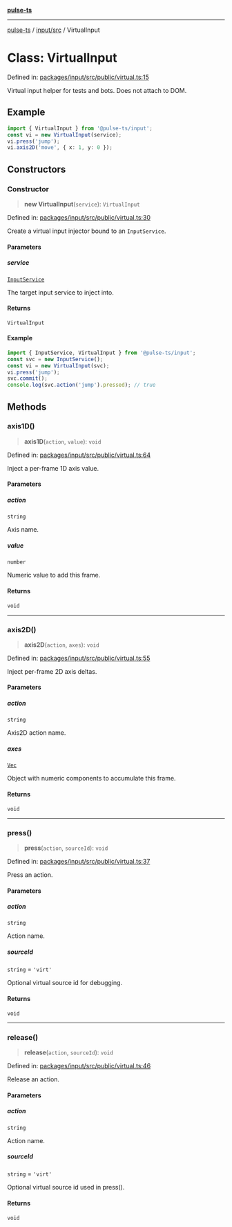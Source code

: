 [**pulse-ts**](../../../README.md)

***

[pulse-ts](../../../README.md) / [input/src](../README.md) / VirtualInput

# Class: VirtualInput

Defined in: [packages/input/src/public/virtual.ts:15](https://github.com/jlehett/pulse-ts/blob/a2a18767041a6b69ca4c5f6131d2de266097750e/packages/input/src/public/virtual.ts#L15)

Virtual input helper for tests and bots. Does not attach to DOM.

## Example

```ts
import { VirtualInput } from '@pulse-ts/input';
const vi = new VirtualInput(service);
vi.press('jump');
vi.axis2D('move', { x: 1, y: 0 });
```

## Constructors

### Constructor

> **new VirtualInput**(`service`): `VirtualInput`

Defined in: [packages/input/src/public/virtual.ts:30](https://github.com/jlehett/pulse-ts/blob/a2a18767041a6b69ca4c5f6131d2de266097750e/packages/input/src/public/virtual.ts#L30)

Create a virtual input injector bound to an `InputService`.

#### Parameters

##### service

[`InputService`](InputService.md)

The target input service to inject into.

#### Returns

`VirtualInput`

#### Example

```ts
import { InputService, VirtualInput } from '@pulse-ts/input';
const svc = new InputService();
const vi = new VirtualInput(svc);
vi.press('jump');
svc.commit();
console.log(svc.action('jump').pressed); // true
```

## Methods

### axis1D()

> **axis1D**(`action`, `value`): `void`

Defined in: [packages/input/src/public/virtual.ts:64](https://github.com/jlehett/pulse-ts/blob/a2a18767041a6b69ca4c5f6131d2de266097750e/packages/input/src/public/virtual.ts#L64)

Inject a per-frame 1D axis value.

#### Parameters

##### action

`string`

Axis name.

##### value

`number`

Numeric value to add this frame.

#### Returns

`void`

***

### axis2D()

> **axis2D**(`action`, `axes`): `void`

Defined in: [packages/input/src/public/virtual.ts:55](https://github.com/jlehett/pulse-ts/blob/a2a18767041a6b69ca4c5f6131d2de266097750e/packages/input/src/public/virtual.ts#L55)

Inject per-frame 2D axis deltas.

#### Parameters

##### action

`string`

Axis2D action name.

##### axes

[`Vec`](../type-aliases/Vec.md)

Object with numeric components to accumulate this frame.

#### Returns

`void`

***

### press()

> **press**(`action`, `sourceId`): `void`

Defined in: [packages/input/src/public/virtual.ts:37](https://github.com/jlehett/pulse-ts/blob/a2a18767041a6b69ca4c5f6131d2de266097750e/packages/input/src/public/virtual.ts#L37)

Press an action.

#### Parameters

##### action

`string`

Action name.

##### sourceId

`string` = `'virt'`

Optional virtual source id for debugging.

#### Returns

`void`

***

### release()

> **release**(`action`, `sourceId`): `void`

Defined in: [packages/input/src/public/virtual.ts:46](https://github.com/jlehett/pulse-ts/blob/a2a18767041a6b69ca4c5f6131d2de266097750e/packages/input/src/public/virtual.ts#L46)

Release an action.

#### Parameters

##### action

`string`

Action name.

##### sourceId

`string` = `'virt'`

Optional virtual source id used in press().

#### Returns

`void`
